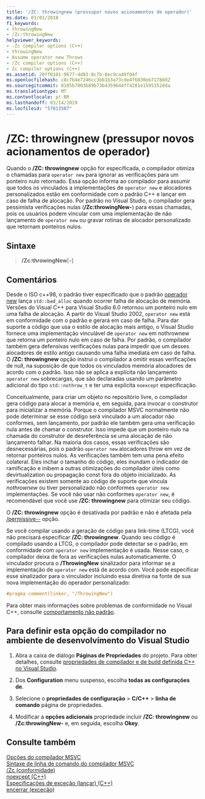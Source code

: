 ```yaml
---
title: '/ZC: throwingnew (pressupor novos acionamentos de operador)'
ms.date: 03/01/2018
f1_keywords:
- throwingNew
- /Zc:throwingNew
helpviewer_keywords:
- -Zc compiler options (C++)
- throwingNew
- Assume operator new Throws
- /Zc compiler options (C++)
- Zc compiler options (C++)
ms.assetid: 20ff0101-9677-4d83-8c7b-8ec9ca49f04f
ms.openlocfilehash: c8c7b4e7246cc3bb1b3a73cde4f6830eb7178dd2
ms.sourcegitcommit: 8105b7003b89b73b4359644ff4281e1595352dda
ms.translationtype: MT
ms.contentlocale: pt-BR
ms.lasthandoff: 03/14/2019
ms.locfileid: "57813507"
---
```

# <a name="zcthrowingnew-assume-operator-new-throws"></a>/ZC: throwingnew (pressupor novos acionamentos de operador)

Quando o **/ZC: throwingnew** opção for especificada, o compilador otimiza o chamadas para `operator new` para ignorar as verificações para um ponteiro nulo retornado. Essa opção informa ao compilador para assumir que todos os vinculados a implementações de `operator new` e alocadores personalizados estão em conformidade com o padrão C++ e lançar em caso de falha de alocação. Por padrão no Visual Studio, o compilador gera pessimista verificações nulas (**/Zc:throwingNew-**) para essas chamadas, pois os usuários podem vincular com uma implementação de não lançamento de `operator new` ou gravar rotinas de alocador personalizado que retornam ponteiros nulos.

## <a name="syntax"></a>Sintaxe

> **/Zc:throwingNew**[**-**]

## <a name="remarks"></a>Comentários

Desde o ISO c++98, o padrão tiver especificado que o padrão [operador new](../../standard-library/new-operators.md#op_new) lança `std::bad_alloc` quando ocorrer falha de alocação de memória. Versões do Visual C++ para Visual Studio 6.0 retornou um ponteiro nulo em uma falha de alocação. A partir do Visual Studio 2002, `operator new` está em conformidade com o padrão e gerará em caso de falha. Para dar suporte a código que usa o estilo de alocação mais antigo, o Visual Studio fornece uma implementação vinculável de `operator new` em nothrownew que retorna um ponteiro nulo em caso de falha. Por padrão, o compilador também gera defensivas verificações nulas para impedir que um desses alocadores de estilo antigo causando uma falha imediata em caso de falha. O **/ZC: throwingnew** opção instrui o compilador a omitir essas verificações de null, na suposição de que todos os vinculados memória alocadores de acordo com o padrão. Isso não se aplica a explícita não lançamento `operator new` sobrecargas, que são declaradas usando um parâmetro adicional do tipo `std::nothrow_t` e ter uma explícita `noexcept` especificação.

Conceitualmente, para criar um objeto no repositório livre, o compilador gera código para alocar a memória e, em seguida, para invocar o construtor para inicializar a memória. Porque o compilador MSVC normalmente não pode determinar se esse código será vinculado a um alocador não conformes, sem lançamento, por padrão ele também gera uma verificação nula antes de chamar o construtor. Isso impede que um ponteiro nulo na chamada do construtor de desreferência se uma alocação de não lançamento falhar. Na maioria dos casos, essas verificações são desnecessárias, pois o padrão `operator new` alocadores throw em vez de retornar ponteiros nulos. As verificações também tem uma pena efeito colateral. Eles inchar o tamanho do código, eles inundam o indicador de ramificação e inibem a outras otimizações do compilador úteis como devirtualization ou propagação const fora do objeto inicializado. As verificações existem somente ao código de suporte que vincula *nothrownew* ou tiver personalizado não conformes `operator new` implementações. Se você não usar não conformes `operator new`, é recomendável que você use **/ZC: throwingnew** para otimizar seu código.

O **/ZC: throwingnew** opção é desativada por padrão e não é afetada pela [/permissive--](permissive-standards-conformance.md) opção.

Se você compilar usando a geração de código para link-time (LTCG), você não precisará especificar **/ZC: throwingnew**. Quando seu código é compilado usando a LTCG, o compilador pode detectar se o padrão, em conformidade com `operator new` implementação é usada. Nesse caso, o compilador deixa de fora as verificações nulas automaticamente. O vinculador procura o **/ThrowingNew** sinalizador para informar se a implementação de `operator new` está de acordo com. Você pode especificar esse sinalizador para o vinculador incluindo essa diretiva na fonte de sua nova implementação do operador personalizado:

```cpp
#pragma comment(linker, "/ThrowingNew")
```

Para obter mais informações sobre problemas de conformidade no Visual C++, consulte [comportamento não padrão](../../cpp/nonstandard-behavior.md).

## <a name="to-set-this-compiler-option-in-the-visual-studio-development-environment"></a>Para definir esta opção do compilador no ambiente de desenvolvimento do Visual Studio

1. Abra a caixa de diálogo **Páginas de Propriedades** do projeto. Para obter detalhes, consulte [propriedades de compilador e de build definida C++ no Visual Studio](../working-with-project-properties.md).

1. Dos **Configuration** menu suspenso, escolha **todas as configurações de**.

1. Selecione o **propriedades de configuração** > **C/C++** > **linha de comando** página de propriedades.

1. Modificar a **opções adicionais** propriedade incluir **/ZC: throwingnew** ou **/Zc:throwingNew-** e, em seguida, escolha **Okey**.

## <a name="see-also"></a>Consulte também

[Opções do compilador MSVC](compiler-options.md)<br/>
[Sintaxe de linha de comando do compilador MSVC](compiler-command-line-syntax.md)<br/>
[/Zc (conformidade)](zc-conformance.md)<br/>
[noexcept (C++)](../../cpp/noexcept-cpp.md)<br/>
[Especificações de exceção (lançar) (C++)](../../cpp/exception-specifications-throw-cpp.md)<br/>
[encerrar (exceção)](../../standard-library/exception-functions.md#terminate)<br/>
